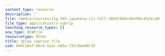 ```yaml
---
content_type: resource
description: ''
file: /media/courses/21g-503-japanese-iii-fall-2019/8ddc16ef66c452aca65a732c8ee94c32_K12JGiYHcTw.vtt
file_type: application/x-subrip
learning_resource_types: []
ocw_type: OCWFile
resourcetype: Other
title: 3play caption file
uid: 8ddc16ef-66c4-52ac-a65a-732c8ee94c32
---
```

